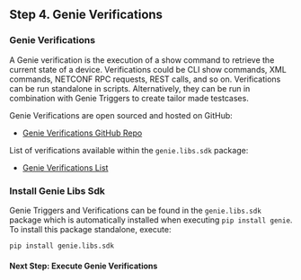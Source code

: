 ## Step 4. Genie Verifications


### Genie Verifications

A Genie verification is the execution of a show command to retrieve the current state of a device. Verifications could be CLI show commands, XML commands, NETCONF RPC requests, REST calls, and so on. Verifications can be run standalone in scripts. Alternatively, they can be run in combination with Genie Triggers to create tailor made testcases.

Genie Verifications are open sourced and hosted on GitHub:
- [Genie Verifications GitHub Repo](https://github.com/CiscoTestAutomation/genielibs/blob/master/pkgs/sdk-pkg/genie_yamls/verification_datafile.yaml)

List of verifications available within the `genie.libs.sdk` package:
- [Genie Verifications List](https://pubhub.devnetcloud.com/media/pyats-packages/docs/genie/genie_libs/#/verifications)


### Install Genie Libs Sdk

Genie Triggers and Verifications can be found in the `genie.libs.sdk` package which is automatically installed when executing `pip install genie`. To install this package standalone, execute:

```
pip install genie.libs.sdk
```


#### Next Step: Execute Genie Verifications
